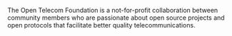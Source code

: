 The Open Telecom Foundation is a not-for-profit collaboration between community members who are passionate about open source projects and open protocols that facilitate better quality telecommunications. 
